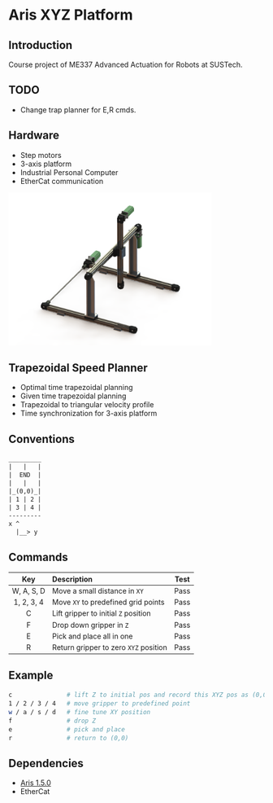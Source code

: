 # Aris XYZ Platform

## Introduction

Course project of ME337 Advanced Actuation for Robots at SUSTech.

## TODO

- Change trap planner for E,R cmds.

## Hardware

- Step motors
- 3-axis platform
- Industrial Personal Computer
- EtherCat communication

<img src="images/xyz_render.png" width="400">

## Trapezoidal Speed Planner

- Optimal time trapezoidal planning
- Given time trapezoidal planning
- Trapezoidal to triangular velocity profile
- Time synchronization for 3-axis platform

## Conventions

```
_________
|   |   |
|  END  |
|   |   |
|_(0,0)_|
| 1 | 2 |
| 3 | 4 |
---------
x ^
  |__> y
```

## Commands

| Key        | Description                          | Test |
|:----------:|:-------------------------------------|:----:|
| W, A, S, D | Move a small distance in `XY`        | Pass |
| 1, 2, 3, 4 | Move `XY` to predefined grid points  | Pass |
| C          | Lift gripper to initial `Z` position | Pass |
| F          | Drop down gripper in `Z`             | Pass |
| E          | Pick and place all in one            | Pass |
| R          | Return gripper to zero `XYZ` position| Pass |

## Example
```bash
c               # lift Z to initial pos and record this XYZ pos as (0,0)
1 / 2 / 3 / 4   # move gripper to predefined point
w / a / s / d   # fine tune XY position
f               # drop Z
e               # pick and place
r               # return to (0,0)
```

## Dependencies

- [Aris 1.5.0](https://github.com/py0330/aris)
- EtherCat
